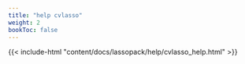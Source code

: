 ```yaml
---
title: "help cvlasso"
weight: 2
bookToc: false
---
```


{{< include-html "content/docs/lassopack/help/cvlasso_help.html" >}}